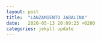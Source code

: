 ```yaml
---
layout: post
title:  "LANZAMIENTO JABALINA"
date:   2020-05-13 20:09:23 +0200
categories: jekyll update
---
```

